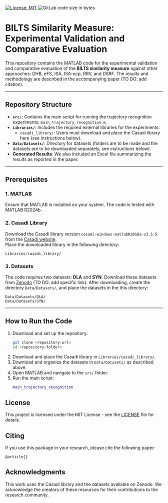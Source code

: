 [![License: MIT](https://img.shields.io/badge/License-MIT-blue.svg)](https://opensource.org/licenses/MIT)
![GitLab code size in bytes](https://img.shields.io/badge/code%20size-0.0MB-brightgreen)

# BILTS Similarity Measure: Experimental Validation and Comparative Evaluation

This repository contains the MATLAB code for the experimental validation and comparative evaluation of the **BILTS similarity measure** against other approaches: DHB, eFS, ISA, ISA-ocp, RRV, and DSRF. The results and methodology are described in the accompanying paper (TO DO: add citation).

---

## Repository Structure
- **`src/`**: Contains the main script for running the trajectory recognition experiments: `main_trajectory_recognition.m`.
- **`Libraries/`**: Includes the required external libraries for the experiments:
  - `casadi_library/`: Users must download and place the Casadi library here (see instructions below).
- **`Data/Datasets/`**: Directory for datasets (folders are to be made and the datasets are to be downloaded separately, see instructions below).
- **Generated Results**: We also included an Excel file summarizing the results as reported in the paper.

---

## Prerequisites

### 1. MATLAB
Ensure that MATLAB is installed on your system. The code is tested with MATLAB R2024b.

### 2. Casadi Library
Download the Casadi library version `casadi-windows-matlabR2016a-v3.5.5` from the [Casadi website](https://web.casadi.org/get/).  
Place the downloaded library in the following directory:

```
Libraries/casadi_library/
```

### 3. Datasets
The code requires two datasets: **DLA** and **SYN**. Download these datasets from [Zenodo](https://zenodo.org/) (TO DO: add specific link). After downloading, create the directory `Data/Datasets/`, and place the datasets in the this directory:

```
Data/Datasets/DLA/
Data/Datasets/SYN/
```

---

## How to Run the Code

1. Download and set up the repository:
   ```bash
   git clone <repository-url>
   cd <repository-folder>
   ```
2. Download and place the Casadi library in `Libraries/casadi_library/`.
3. Download and organize the datasets in `Data/Datasets/` as described above.
4. Open MATLAB and navigate to the `src/` folder.
5. Run the main script:
   ```matlab
   main_trajectory_recognition
   ```

## License

This project is licensed under the MIT License - see the [LICENSE](LICENSE) file for details.

## Citing

If you use this package in your research, please cite the following paper:

```
@article{}
```

## Acknowledgments
This work uses the Casadi library and the datasets available on Zenodo. We acknowledge the creators of these resources for their contributions to the research community.


